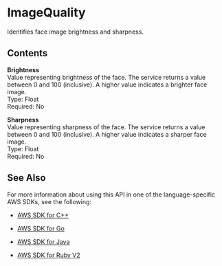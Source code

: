 # ImageQuality<a name="API_ImageQuality"></a>

Identifies face image brightness and sharpness\. 

## Contents<a name="API_ImageQuality_Contents"></a>

 **Brightness**   
Value representing brightness of the face\. The service returns a value between 0 and 100 \(inclusive\)\. A higher value indicates a brighter face image\.  
Type: Float  
Required: No

 **Sharpness**   
Value representing sharpness of the face\. The service returns a value between 0 and 100 \(inclusive\)\. A higher value indicates a sharper face image\.  
Type: Float  
Required: No

## See Also<a name="API_ImageQuality_SeeAlso"></a>

For more information about using this API in one of the language\-specific AWS SDKs, see the following:

+  [AWS SDK for C\+\+](http://docs.aws.amazon.com/goto/SdkForCpp/rekognition-2016-06-27/ImageQuality) 

+  [AWS SDK for Go](http://docs.aws.amazon.com/goto/SdkForGoV1/rekognition-2016-06-27/ImageQuality) 

+  [AWS SDK for Java](http://docs.aws.amazon.com/goto/SdkForJava/rekognition-2016-06-27/ImageQuality) 

+  [AWS SDK for Ruby V2](http://docs.aws.amazon.com/goto/SdkForRubyV2/rekognition-2016-06-27/ImageQuality) 